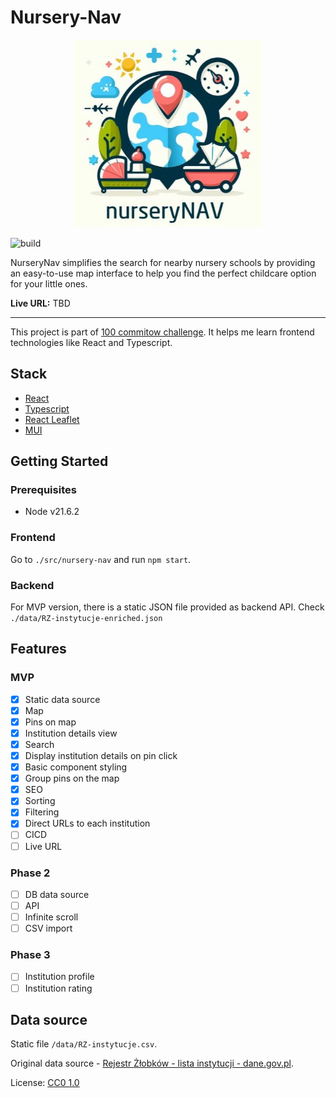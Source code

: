 # Nursery-Nav

<p align="center">
    <img width="300" height="300" src="./img/promo.jpg">
</p>

![build](https://github.com/kubawajs/nursery-nav/actions/workflows/node.js.yml/badge.svg)

NurseryNav simplifies the search for nearby nursery schools by providing an easy-to-use map interface to help you find the perfect childcare option for your little ones.

**Live URL:** TBD

---
This project is part of [100 commitow challenge](https://100commitow.pl/). It helps me learn frontend technologies like React and Typescript.

## Stack

* [React](https://react.dev/)
* [Typescript](https://www.typescriptlang.org/)
* [React Leaflet](https://react-leaflet.js.org/)
* [MUI](https://mui.com/material-ui/getting-started/)

## Getting Started

### Prerequisites

* Node v21.6.2

### Frontend

Go to `./src/nursery-nav` and run `npm start`.

### Backend

For MVP version, there is a static JSON file provided as backend API.
Check `./data/RZ-instytucje-enriched.json`

## Features

### MVP
* [x] Static data source
* [x] Map
* [x] Pins on map
* [x] Institution details view
* [x] Search
* [x] Display institution details on pin click
* [x] Basic component styling
* [x] Group pins on the map
* [x] SEO
* [x] Sorting
* [x] Filtering
* [x] Direct URLs to each institution
* [ ] CICD
* [ ] Live URL

### Phase 2
* [ ] DB data source
* [ ] API
* [ ] Infinite scroll
* [ ] CSV import

### Phase 3
* [ ] Institution profile
* [ ] Institution rating

## Data source

Static file `/data/RZ-instytucje.csv`.

Original data source - [Rejestr Żłobków - lista instytucji - dane.gov.pl](https://dane.gov.pl/pl/dataset/2106/resource/55499/table).

License: [CC0 1.0](https://creativecommons.org/publicdomain/zero/1.0/legalcode.pl)